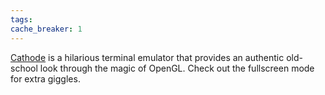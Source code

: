 ```yaml
---
tags: 
cache_breaker: 1
---
```


[Cathode](http://www.secretgeometry.com/apps/cathode/) is a hilarious terminal emulator that provides an authentic old-school look through the magic of OpenGL. Check out the fullscreen mode for extra giggles.
